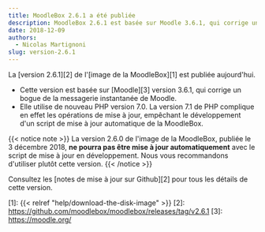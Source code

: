 ```yaml
---
title: MoodleBox 2.6.1 a été publiée
description: MoodleBox 2.6.1 est basée sur Moodle 3.6.1, qui corrige un bogue de la messagerie instantanée de Moodle 3.6.
date: 2018-12-09
authors:
  - Nicolas Martignoni
slug: version-2.6.1
---
```


La [version 2.6.1][2] de l'[image  de la MoodleBox][1] est publiée aujourd'hui.

  - Cette version est basée sur [Moodle][3] version 3.6.1, qui corrige un bogue de la messagerie instantanée de Moodle.
  - Elle utilise de nouveau PHP version 7.0. La version 7.1 de PHP complique en effet les opérations de mise à jour, empêchant le développement d'un script de mise à jour automatique de la MoodleBox.

{{< notice note >}}
La version 2.6.0 de l'image de la MoodleBox, publiée le 3 décembre 2018, __ne pourra pas être mise à jour automatiquement__ avec le script de mise à jour en développement. Nous vous recommandons d'utiliser plutôt cette version.
{{< /notice >}}

Consultez les [notes de mise à jour sur Github][2] pour tous les détails de cette version.

 [1]: {{< relref "help/download-the-disk-image" >}}
 [2]: https://github.com/moodlebox/moodlebox/releases/tag/v2.6.1
 [3]: https://moodle.org/
